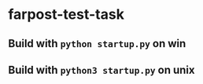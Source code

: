 # farpost-test-task
 
## Build with `python startup.py` on win
## Build with `python3 startup.py` on unix
